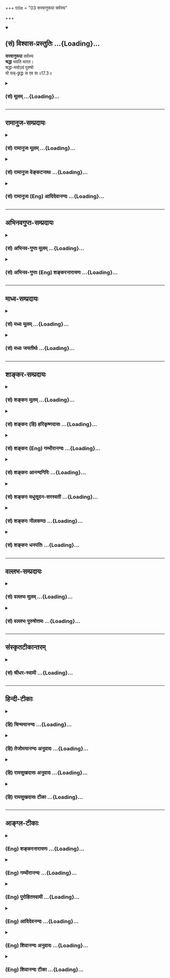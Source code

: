 +++
title = "03 सत्त्वानुरूपा सर्वस्य"

+++
<div class="js_include" newlevelforh1="2" title="(सं) विश्वास-प्रस्तुतिः" unfilled url="/purANam_vaiShNavam/mahAbhAratam/06-bhIShma-parva/03-bhagavad-gItA-parva/saMskRtam/vishvAsa-prastutiH/17_shraddhA-traya-vibhA/03_sattvAnurUpA_sarv.md">
<details open><summary><h2>(सं) विश्वास-प्रस्तुतिः ...{Loading}...</h2></summary>

**सत्त्वानुरूपा** सर्वस्य  
**श्रद्धा** भवति भारत।  
श्रद्धा-मयोऽयं पुरुषो  
यो यच्-छ्रद्धः स एव सः॥17.3॥
</details>
</div>
<div class="js_include collapsed" newlevelforh1="3" title="(सं) मूलम्" unfilled url="/purANam_vaiShNavam/mahAbhAratam/06-bhIShma-parva/03-bhagavad-gItA-parva/saMskRtam/mUlam/17_shraddhA-traya-vibhA/03_sattvAnurUpA_sarv.md">
<details><summary><h3>(सं) मूलम् ...{Loading}...</h3></summary>

सत्त्वानुरूपा सर्वस्य श्रद्धा भवति भारत।  
श्रद्धामयोऽयं पुरुषो यो यच्छ्रद्धः स एव सः।।17.3।।
</details>
</div>


_________________
## रामानुज-सम्प्रदायः
<div class="js_include collapsed" newlevelforh1="3" title="(सं) रामानुजः मूलम्" unfilled url="/purANam_vaiShNavam/mahAbhAratam/06-bhIShma-parva/03-bhagavad-gItA-parva/saMskRtam/rAmAnujaH/mUlam/17_shraddhA-traya-vibhA/03_sattvAnurUpA_sarv.md">
<details><summary><h3>(सं) रामानुजः मूलम् ...{Loading}...</h3></summary>

।।17.3।। सत्त्वम् अन्तःकरणम्; **सर्वस्य** पुरुषस्य अन्तःकरणानुरूपा
**श्रद्धा भवति** अन्तःकरणं यादृशगुणयुक्तम्; तद्विषया श्रद्धा जायते
इत्यर्थः। सत्त्वशब्दः पूर्वोक्तानां देहेन्द्रियादीनां
प्रदर्शनार्थः।**श्रद्धामयः अयं पुरुषः;** श्रद्धामयः श्रद्धापरिणामः **यो
यच्छ्रद्धः;** यः पुरुषो यादृश्या श्रद्धया युक्तः; स एव सः स
तादृशश्रद्धापरिणामः। पुण्यकर्मविषये श्रद्धायुक्तः चेत्
पुण्यकर्मफलसंयुक्तः भवति इति श्रद्धाप्रधानः फलसंयोग इति उक्तं भवति
इति। तद् एव विवृणोति --

</details>
</div>
<div class="js_include collapsed" newlevelforh1="3" title="(सं) रामानुजः वेङ्कटनाथः" unfilled url="/purANam_vaiShNavam/mahAbhAratam/06-bhIShma-parva/03-bhagavad-gItA-parva/saMskRtam/rAmAnujaH/venkaTanAthaH/17_shraddhA-traya-vibhA/03_sattvAnurUpA_sarv.md">
<details><summary><h3>(सं) रामानुजः वेङ्कटनाथः ...{Loading}...</h3></summary>

  
  
।।17.3।। सत्त्वानुरूपा इत्यत्र न सत्त्वगुण उच्यते सर्वस्य पुरुषस्य
श्रद्धायास्तदधीनत्वे राजसतामसश्रद्धाविभागायोगात्। सहकारित्वेन सत्त्वं
सर्वत्रापेक्षितमिति चेत्; न रजस्तमसोरपि तथात्वात्। त्रैगुण्यं हि
परस्पराङ्गभावेन स्थित्वैव हि वातपित्तकफादिवत्सर्वं कार्यमारभते। अतोऽत्र
सर्वश्रद्धासाधारणकारणत्वेन निर्दिष्टं सत्त्वं
गुणत्रयोपष्टब्धमन्तःकरणमेवेत्याहसत्त्वमन्तःकरणमिति। आनुरूप्यं
विवृणोतिअन्तःकरणं यादृशगुणयुक्तमिति।
यद्विषयरुचिजनकवासनोत्तम्भकसत्त्वादियुक्तमित्यर्थः। पूर्वंदेहिनां सा
स्वभावजा \[17।2\] इत्युक्तम्; इह त्वन्तःकरणहेतुकत्वमुच्यते; तदेतन्न
वैकल्पिकं; सिद्धे तदयोगात् नापि पुरुषभेदेन विकल्पः; सर्वस्येत्युक्तेः
नापि समुच्चयः; नैरपेक्ष्यप्रतीतेरित्यत्राऽऽह -- सत्त्वशब्द इति।
सामग्रीमध्यपातिषु तत्रतत्रान्यतमनिर्देशो नानुपपन्न इति भावः। श्रद्धामयः
इत्यत्र मयटः स्वार्थिकत्वे निष्प्रयोजनत्वात्प्राचुर्याद्यर्थत्वेऽपि
प्रकृतानुपयोगाच्छ्रद्धाफलान्वयविवक्षया विकारार्थत्वमाहश्रद्धापरिणाम इति।
एवं सामान्येन श्रद्धाजन्यफलसम्बन्धित्वमुक्तम् तत्रयो यच्छ्रद्धः
इत्यादिना श्रद्धाविशेषवतः फलविशेषयोग उच्यत इत्याह -- यः पुरुष इति।
श्रद्धान्तरवैधर्म्यद्योतनाय यत्तच्छब्दयोःयादृश्या इत्यादिना
प्रकारपरामर्शित्वोक्तिः। आयुर्घृतम् \[यजुः2।3।2।2\]
इत्यादिवत्कार्यकारणभावातिशयविवक्षयास एव सः इति निरूढोऽयमारोप इत्याहस
तादृशश्रद्धापरिणाम इति। एतेनस एव सः इत्यत्र
विधेयभेदाभावात्पुनरुक्तिशङ्काऽपि परिहृता। पुरुषस्य
नित्यत्वाद्धर्मभूतज्ञानविकासादेश्चेन्द्रियद्वारा व्यवस्थितत्वात्;
देहादेश्चाचित्परिणामविशेषत्वात्किमपेक्षस्य
श्रद्धापरिणामत्वोक्तिरित्यत्राऽऽह -- पुण्यकर्मेति। फलभेदबुभुत्सया ह्यत्र
प्रश्नोदय इति च भावः।  
  

</details>
</div>
<div class="js_include collapsed" newlevelforh1="3" title="(सं) रामानुजः (Eng) आदिदेवानन्दः" unfilled url="/purANam_vaiShNavam/mahAbhAratam/06-bhIShma-parva/03-bhagavad-gItA-parva/saMskRtam/rAmAnujaH/english/AdidevAnandaH/17_shraddhA-traya-vibhA/03_sattvAnurUpA_sarv.md">
<details><summary><h3>(सं) रामानुजः (Eng) आदिदेवानन्दः ...{Loading}...</h3></summary>

17.3 'Sattva' means internal organ (i.e., mind). The faith of everyone is according to his internal organ. The meaning is that with whatever Guna his internal organ is conjoined, one's faith corresponds to that Guna (i.e., Guna as object). The term Sattva covers here body, senses etc., already mentioned. Man consists of faith, viz., is the product of his faith. Of whatever faith he is, viz., with whatever faith a man is possessed, that verily he is; he is a transformation of faith of that nature. The purport is this: If the person is associated with faith in auspicious acts he becomes associated with fruit of these auspicious acts. Conseently, attainment chiefly follows one's faith. Sri Krsna further explains the same subject:

</details>
</div>


_________________
## अभिनवगुप्त-सम्प्रदायः
<div class="js_include collapsed" newlevelforh1="3" title="(सं) अभिनव-गुप्तः मूलम्" unfilled url="/purANam_vaiShNavam/mahAbhAratam/06-bhIShma-parva/03-bhagavad-gItA-parva/saMskRtam/abhinava-guptaH/mUlam/17_shraddhA-traya-vibhA/03_sattvAnurUpA_sarv.md">
<details><summary><h3>(सं) अभिनव-गुप्तः मूलम् ...{Loading}...</h3></summary>

।।17.3।। सत्त्वेति। सत्त्वानुरूपा इत्यत्र सत्त्वशब्दः स्वभावपर्यायः। अयं
पुरुषः आत्मा श्रद्धया अन्यव्यापारोपरि वर्तिन्या अवश्यं संबद्धः स च तन्मय
एव बोद्धव्यः।

</details>
</div>
<div class="js_include collapsed" newlevelforh1="3" title="(सं) अभिनव-गुप्तः (Eng) शङ्करनारायणः" unfilled url="/purANam_vaiShNavam/mahAbhAratam/06-bhIShma-parva/03-bhagavad-gItA-parva/saMskRtam/abhinava-guptaH/english/shankaranArAyaNaH/17_shraddhA-traya-vibhA/03_sattvAnurUpA_sarv.md">
<details><summary><h3>(सं) अभिनव-गुप्तः (Eng) शङ्करनारायणः ...{Loading}...</h3></summary>

17.3 Sattva etc. The word sattva in 'corresponding to one's own sattva'
is a synonym of svabhava 'primary nature'. This person i.e., Soul, is
necessarily connected with a faith that dominates all \[his\] other
activities. \[Hence\], he is to be deemed just to be mainly consisting
of that.

</details>
</div>


_________________
## माध्व-सम्प्रदायः
<div class="js_include collapsed" newlevelforh1="3" title="(सं) मध्वः मूलम्" unfilled url="/purANam_vaiShNavam/mahAbhAratam/06-bhIShma-parva/03-bhagavad-gItA-parva/saMskRtam/madhvaH/mUlam/17_shraddhA-traya-vibhA/03_sattvAnurUpA_sarv.md">
<details><summary><h3>(सं) मध्वः मूलम् ...{Loading}...</h3></summary>

।।17.3।। सत्त्वानुरूपा चित्तानुरूपा। यो यच्छ्रद्धः स एव सः;
सात्त्विकश्रद्धः सात्विक इत्यादि।

</details>
</div>
<div class="js_include collapsed" newlevelforh1="3" title="(सं) मध्वः जयतीर्थः" unfilled url="/purANam_vaiShNavam/mahAbhAratam/06-bhIShma-parva/03-bhagavad-gItA-parva/saMskRtam/madhvaH/jayatIrthaH/17_shraddhA-traya-vibhA/03_sattvAnurUpA_sarv.md">
<details><summary><h3>(सं) मध्वः जयतीर्थः ...{Loading}...</h3></summary>

।।17.3।। सात्त्विकत्वादिभेदेन श्रद्धा त्रिविधेत्युक्ता; पुनःसत्त्वानुरूपा
सर्वस्य श्रद्धा भवति इति वचनं कथं न व्याहतं इत्यत आह -- **सत्त्वे**ति।
चित्तं चैतन्यम्; जीव इति यावत्। ननु श्रद्धास्वरूपमेव निरूपितम्; न तु
तदाश्रित्य जीवस्वरूपं; अतो न सङ्गतमुत्तरमित्यतो येन तदुच्यते तत्पठित्वा
व्याचष्टे -- **य** इति। इत्यादि ज्ञातव्यमिति शेषः। राजसश्रद्धो राजसः;
तामसश्रद्धस्तामस इत्यर्थः।

</details>
</div>


_________________
## शाङ्कर-सम्प्रदायः
<div class="js_include collapsed" newlevelforh1="3" title="(सं) शङ्करः मूलम्" unfilled url="/purANam_vaiShNavam/mahAbhAratam/06-bhIShma-parva/03-bhagavad-gItA-parva/saMskRtam/shankaraH/mUlam/17_shraddhA-traya-vibhA/03_sattvAnurUpA_sarv.md">
<details><summary><h3>(सं) शङ्करः मूलम् ...{Loading}...</h3></summary>

।।17.3।। --,**सत्त्वानुरूपा** विशिष्टसंस्कारोपेतान्तःकरणानुरूपा
**सर्वस्य** प्राणिजातस्य **श्रद्धा भवति भारत।** यदि एवं ततः किं
स्यादिति; उच्यते -- **श्रद्धामयः अयं** श्रद्धाप्रायः **पुरुषः** संसारी
जीवः। कथम् **यः यच्छ्रद्धः** या श्रद्धा यस्य जीवस्य सः यच्छ्रद्धः **स
एव** तच्छ्रद्धानुरूप एव सः जीवः।। ततश्च कार्येण लिङ्गेन देवादिपूजया
सत्त्वादिनिष्ठा अनुमेया इत्याह --,

</details>
</div>
<div class="js_include collapsed" newlevelforh1="3" title="(सं) शङ्करः (हि) हरिकृष्णदासः" unfilled url="/purANam_vaiShNavam/mahAbhAratam/06-bhIShma-parva/03-bhagavad-gItA-parva/saMskRtam/shankaraH/hindI/harikRShNadAsaH/17_shraddhA-traya-vibhA/03_sattvAnurUpA_sarv.md">
<details><summary><h3>(सं) शङ्करः (हि) हरिकृष्णदासः ...{Loading}...</h3></summary>

।।17.3।। वह श्रद्धा इस तरह तीन प्रकारकी होती है --, हे भारत सभी
प्राणियोंकी श्रद्धा ( उनके ) भिन्नभिन्न संस्कारोंसे युक्त अन्तःकरणके
अनुरूप होती है। यदि ऐसा है तो उससे क्या होगा इसपर कहते हैं -- यह पुरुष
अर्थात् संसारी जीव श्रद्धामय है क्योंकि जो जिस श्रद्धावाला है अर्थात्
जिस जीवकी जैसी श्रद्धा है; वह स्वयं भी वही है; अर्थात् उस श्रद्धाके
अनुरूप ही है।

</details>
</div>
<div class="js_include collapsed" newlevelforh1="3" title="(सं) शङ्करः (Eng) गम्भीरानन्दः" unfilled url="/purANam_vaiShNavam/mahAbhAratam/06-bhIShma-parva/03-bhagavad-gItA-parva/saMskRtam/shankaraH/english/gambhIrAnandaH/17_shraddhA-traya-vibhA/03_sattvAnurUpA_sarv.md">
<details><summary><h3>(सं) शङ्करः (Eng) गम्भीरानन्दः ...{Loading}...</h3></summary>

17.3 O scion of the Bharata dynasty, the sraddha, faith; sarvasya, of
all beings; bhavati, is; sattva-anurupa, in accordance with their minds,
in accordance with the internal organ which is imbued with particular
impression. If this is so, what follows; The answer is: Ayam, this;
purusah, person, the transmigrating soul; is sraddhamayah, made up of
faith as the dominating factor. How; Sah, he, the individual soul; is
eva, verily; sah, that; yah yat-sraddhah,which is the faith of that
individual-he surely conforms to his faith. And, as a conseence, a
person's steadfastness in sattva etc. is to be inferred from the grounds
of his actions such as worship of gods etc. Hence the Lord says:

</details>
</div>
<div class="js_include collapsed" newlevelforh1="3" title="(सं) शङ्करः आनन्दगिरिः" unfilled url="/purANam_vaiShNavam/mahAbhAratam/06-bhIShma-parva/03-bhagavad-gItA-parva/saMskRtam/shankaraH/AnandagiriH/17_shraddhA-traya-vibhA/03_sattvAnurUpA_sarv.md">
<details><summary><h3>(सं) शङ्करः आनन्दगिरिः ...{Loading}...</h3></summary>

।।17.3।। प्राचीनकर्मोद्बोधिता त्रिविधा वासना स्वभावशब्दिता त्रिविधायाः
श्रद्धाया निमित्तमित्युक्तमिदानीमुपादानं तस्य दर्शयति -- **सैवमिति।**
विशिष्टचित्तोपादाना श्रद्धा तन्त्रैविध्ये त्रिविधेति पूर्वार्धस्यार्थः।
कथं निष्ठायाः सात्त्विकादिप्रश्नद्वारा
श्रद्धायास्त्रैविध्यनिरूपणमुपयुक्तमिति मन्वानः शङ्कते -- **यद्येवमिति।**
श्रद्धेयं विषयमभिध्यायंस्तया तत्रैव वर्तत इति मन्वानः परिहरति -- **उच्यत
इति।** श्रद्धामयत्वं प्रश्नपूर्वकं कथयति -- **कथमिति।** श्रद्धा
खल्वधिकृते पुरुषे प्राचुर्येण प्रकृतेति तस्य
श्रद्धामयत्वसिद्धिरित्यर्थः।

</details>
</div>
<div class="js_include collapsed" newlevelforh1="3" title="(सं) शङ्करः मधुसूदन-सरस्वती" unfilled url="/purANam_vaiShNavam/mahAbhAratam/06-bhIShma-parva/03-bhagavad-gItA-parva/saMskRtam/shankaraH/madhusUdana-sarasvatI/17_shraddhA-traya-vibhA/03_sattvAnurUpA_sarv.md">
<details><summary><h3>(सं) शङ्करः मधुसूदन-सरस्वती ...{Loading}...</h3></summary>

।।17.3।। प्राग्भवीयान्तःकरणगतवासनारूपनिमित्तकारणवैचित्र्येण
श्रद्धावैचित्र्यमुक्त्वा तदुपादानकारणान्तःकरणवैचित्र्येणापि
तत्त्रैविध्यमाह -- सत्त्वानुरूपेति। सत्त्वं
प्रकाशशीलत्वात्सत्त्वप्रधानत्रिगुणपञ्चीकृतपञ्चमहाभूतारब्धमन्तःकरणं तच्च
क्वचिदुद्रिक्तसत्त्वमेव यथा देवानां क्वचिद्रजसाभिभूतसत्त्वं; यथा
यक्षादीनां क्वचित्तमसाभिभूतसत्त्वं यथा प्रेतभूतादीनाम्। मनुष्याणां तु
प्रायेण व्यामिश्रमेव तच्च शास्त्रीयविवेकज्ञानेनोद्भूतसत्त्वं रजस्तमसी
अभिभूय क्रियते। शास्त्रीयविवेकविज्ञानशून्यस्य तु सर्वस्य प्राणिजातस्य
सत्त्वानुरूपा श्रद्धा सत्त्ववैचित्र्याद्विचित्रा भवति
सत्त्वप्रधानेऽन्तःकरणे सात्त्विकी; रजःप्रधाने,तस्मिन् राजसी; तमःप्रधाने
तु तस्मिंस्तामसीति। हे भारत महाकुलप्रसूत ज्ञाननिरतेति वा
शुद्धसात्त्विकत्वं द्योतयति। यत्त्वया पृष्टं तेषां निष्ठा केति
तत्रोत्तरं शृणु। अयं शास्त्रीयज्ञानशून्यः कर्माधिकृतः पुरुषः
त्रिगुणान्तःकरणसंपिण्डितः श्रद्धामयः प्राचुर्येणास्मिन् श्रद्धा
प्रस्तुतेति तत्प्रस्तुतवचने मयट् अन्नमयो यज्ञ इतिवत्। अतो यो यच्छ्रद्धो
या सात्त्विकी राजसी तामसी वा श्रद्धा यस्य स एव श्रद्धानुरूप एव सः
सात्त्विको राजसस्तामसो वा श्रद्धयैव निष्ठा व्याख्यातेत्यभिप्रायः।

</details>
</div>
<div class="js_include collapsed" newlevelforh1="3" title="(सं) शङ्करः नीलकण्ठः" unfilled url="/purANam_vaiShNavam/mahAbhAratam/06-bhIShma-parva/03-bhagavad-gItA-parva/saMskRtam/shankaraH/nIlakaNThaH/17_shraddhA-traya-vibhA/03_sattvAnurUpA_sarv.md">
<details><summary><h3>(सं) शङ्करः नीलकण्ठः ...{Loading}...</h3></summary>

।।17.3।। ननुश्रद्धावित्तो भूत्वात्मन्येवात्मानं पश्येत् इति श्रद्धाया
आत्मदर्शने साधनेष्वन्तरङ्गत्वमुच्यते कथं तस्या राजसत्वं तामसत्वं चोच्यत
इत्यत आह -- **सत्त्वेति।** प्राक्कर्मसंस्कारोपतं यादृशं बुद्धिसत्त्वं
सात्त्विकं राजसं तामसं वा तदनुरूपैव सात्त्विक्यादिरूपा देवतादिपूजा
सुफलावश्यंभावनिश्चयात्मिका श्रद्धापि भवति। तथायं पुरुषोऽपि श्रद्धामयः
श्रद्धाप्रधानो यो यच्छ्रद्धो यो यया श्रद्धयोपेतः स एव स इति सात्त्विक्या
श्रद्धयोपेतः सात्त्विक एव राजस्या राजसस्तामस्या तामस इति। एवं सति यदि
तातकूपभक्तः पूर्वपुण्यवशात्तातं देववन्मन्यते तर्हि तं सात्त्विकं
पुण्डरीकमिव देवा अनुगृह्णन्ति नित्यकर्मत्यागनिमित्तमपि दोषमस्यापनुदन्ति।
यदि त्वेनं मन्त्रादिना सिद्धं पूर्ववासनावशाद्यक्षादिरूपं मन्यते तदा तं
राजसं राजसा यक्षा एवानुगृह्णन्ति। नास्य कामकारवतो नित्यकर्मत्यागजं
दोषमपनेतुमर्हन्ति। नहि देवतापराधी यक्षैस्त्रातुं शक्यते। यदि त्वयं
प्रेतः पिता मत्कुटुम्बं माबाधिष्टेति सर्वं धर्मं त्यक्त्वा एनमस्य प्रियं
कूपं पूजयामीति मन्यते तदां तं पितरि प्रेतत्वबुद्धियोगाद्विपर्यस्तं तामसं
प्रेता एवानुगृह्णन्ति क्षुद्रभोगैर्देवाश्च नरके पातयन्ति।

</details>
</div>
<div class="js_include collapsed" newlevelforh1="3" title="(सं) शङ्करः धनपतिः" unfilled url="/purANam_vaiShNavam/mahAbhAratam/06-bhIShma-parva/03-bhagavad-gItA-parva/saMskRtam/shankaraH/dhanapatiH/17_shraddhA-traya-vibhA/03_sattvAnurUpA_sarv.md">
<details><summary><h3>(सं) शङ्करः धनपतिः ...{Loading}...</h3></summary>

।।17.3।। प्राचीनकर्मोद्वोधिता त्रिविधा वासना स्वभावशब्दिता त्रिविधायाः
श्रद्धायाः निमित्तमित्युक्तम्। इदानीं तस्या उपादानानुरुपत्वेन त्रैविध्यं
ज्ञापयन् तन्मयस्य पुरुषस्य त्रैविध्यं ज्ञापयति -- सत्त्वानुरुपेति।
सर्वस्य प्राणिजातस्य सत्त्वानुरुपा
सात्त्विकादिसंस्कारोपेतान्तःकरणानुरुपा त्रिविधसंस्कारोपेतचित्तोपादाना
श्रद्धा त्रिविधा भवतीत्यर्थः। श्रद्धामयः श्रद्धाप्रायोऽयं पुरुषो जीवः
कथं यो यच्छ्रद्धः जीवस्य या श्रद्धा स यच्छ्रद्धः स एव स श्रद्धानुरुप एव
स जीवः। श्रद्धायास्त्रैविध्यात्तन्मयो जीवोऽपि त्रिविध इत्यर्थः। यथा त्वं
भरतवंशोद्भवत्वाद्भारतस्तथेति संबोधनाशयः।

</details>
</div>


_________________
## वल्लभ-सम्प्रदायः
<div class="js_include collapsed" newlevelforh1="3" title="(सं) वल्लभः मूलम्" unfilled url="/purANam_vaiShNavam/mahAbhAratam/06-bhIShma-parva/03-bhagavad-gItA-parva/saMskRtam/vallabhaH/mUlam/17_shraddhA-traya-vibhA/03_sattvAnurUpA_sarv.md">
<details><summary><h3>(सं) वल्लभः मूलम् ...{Loading}...</h3></summary>

।।17.3।। तथाहिसत्त्वानुरूपेति। अन्तःकरणधर्मत्वात्सत्त्वानुरूपा
अन्तःकरणानुरूपा श्रद्धा भवति पूर्वसंस्कारानुगतमन्तःकरणं यादृशं तादृशी
श्रद्धा येषां शास्त्रज्ञानरहितमन्तःकरणं तेषां श्रद्धाऽपि तथा येषां न तथा
तेषां श्रद्धाऽपि न तथा परन्तु एतेन शास्त्रविधित्यागात्यागतो वर्त्तते न
जीवेषु दैवासुरभावः प्रतीयत इत्यवोचाम श्रद्धा
कामकारवृत्तिश्चास्तिक्यमतिरेवेति। सम्प्रदायविदः तेन गुणमयत्वमुपपद्यते यो
यादृशश्रद्धः स एव सः; यतोऽयं पुरुषः श्रद्धामयः।

</details>
</div>
<div class="js_include collapsed" newlevelforh1="3" title="(सं) वल्लभः पुरुषोत्तमः" unfilled url="/purANam_vaiShNavam/mahAbhAratam/06-bhIShma-parva/03-bhagavad-gItA-parva/saMskRtam/vallabhaH/puruShottamaH/17_shraddhA-traya-vibhA/03_sattvAnurUpA_sarv.md">
<details><summary><h3>(सं) वल्लभः पुरुषोत्तमः ...{Loading}...</h3></summary>

  
  
।।17.3।। एवं श्रोतारं श्रवणे सावधानतयाऽभिमुखीकृत्याऽऽह श्रद्धास्वरूपम् --
सत्त्वानुरूपेति। हे भारत सत्त्वानुरूपा मूलसत्त्वस्य अनुरूपा सदृशा
अन्यधर्मास्फूर्तिपूर्वकसर्वसामर्थ्यस्फुरणासक्त्युत्पत्तिप्रसरणादररूपा
श्रद्धा सर्वस्य सात्त्विकादित्रयस्य भवति। भारतेतिसम्बोधनं
तथात्वज्ञानाधिकारित्वबोधनाय। तर्हि त्रिविधत्वं कथं इत्यत आह -- श्रद्धामय
इति। अयं पुरुषो मदंशोऽपि नरात्मकः श्रद्धामयः श्रद्धाप्रचुरः; स तु यः
सात्त्विकादिभेदेन यच्छ्रद्धः यस्य श्रद्धायुक्तो भवति सः स एव तद्रूप एव
भवतीत्यर्थः।  
  

</details>
</div>


_________________
## संस्कृतटीकान्तरम्
<div class="js_include collapsed" newlevelforh1="3" title="(सं) श्रीधर-स्वामी" unfilled url="/purANam_vaiShNavam/mahAbhAratam/06-bhIShma-parva/03-bhagavad-gItA-parva/saMskRtam/shrIdhara-svAmI/17_shraddhA-traya-vibhA/03_sattvAnurUpA_sarv.md">
<details><summary><h3>(सं) श्रीधर-स्वामी ...{Loading}...</h3></summary>

।।17.3।। ननु च श्रद्धा सात्त्विक्येव सत्त्वकार्यत्वेन त्वयैव भगवता उद्धवं
प्रति निर्दिष्टत्वात्। यथोक्तम -- शमो दमस्तितिक्षेज्या तपः सत्यं दया
स्मृतिः। तुष्टिस्त्यागोऽस्पृहा श्रद्धा ह्रीर्दयादिः
स्वनिर्वृतिः।। इत्येताः सत्त्वस्य वृत्तयः इति। अतः कथं
तस्यास्त्रैविध्यमुच्यते। सत्यम्। तथापि रजस्तमोयुक्तपुरुषाश्रयत्वेन
रजस्तमोमिश्रत्वेन सत्त्वस्य त्रैविध्याच्छ्रद्धाया अपि त्रैविध्यं घटत
इत्याह **-- सत्त्वानुरूपेति।** सत्त्वानुरूपा सत्त्वतारतम्यानुसारिणी
सर्वस्य विवेकिनोऽविवेकिनो वा लोकस्य श्रद्धा भवति। तस्मादयं पुरुषो लौकिकः
श्रद्धामयः श्रद्धाविकारः। त्रिविधा श्रद्धया विक्रियत इत्यर्थः। तदेवाह --
यो यच्छ्रद्धः यादृशी श्रद्धा यस्य स एव सः तादृश्या श्रद्धया युक्त एव सः।
यः पूर्वं सत्त्वोत्कर्षेण सात्त्विकश्रद्धया युक्तः पुरुषः स
पुनस्तादृशसत्त्वसंस्कारेण सात्त्विकश्रद्धया युक्त एव भवति। यस्तु रजस
उत्कर्षेण राजसश्रद्धायुक्तः स पुनस्तादृश एव भवति। यस्तु तमस उत्कर्षेण
तामसश्रद्धया युक्तः स पुनस्तादृश एव भवति इति लोकाचारमात्रेण
प्रवर्तमानेष्वेवं सात्त्विकराजसतामसश्रद्धाव्यस्था।
शास्त्रजनितविवेकज्ञानयुक्तानां तु स्वभावविजयेन सात्त्विक्येकैव श्रद्धेति
प्रकरणार्थः।

</details>
</div>


_________________
## हिन्दी-टीकाः
<div class="js_include collapsed" newlevelforh1="3" title="(हि) चिन्मयानन्दः" unfilled url="/purANam_vaiShNavam/mahAbhAratam/06-bhIShma-parva/03-bhagavad-gItA-parva/hindI/chinmayAnandaH/17_shraddhA-traya-vibhA/03_sattvAnurUpA_sarv.md">
<details><summary><h3>(हि) चिन्मयानन्दः ...{Loading}...</h3></summary>

।।17.3।। सत्त्वानुरूप श्रद्धा हम जगत् में देखते हैं कि प्रत्येक मनुष्य
के व्यक्तित्व की पोषक श्रद्धा भिन्नभिन्न प्रकार की होती है। जितनी अधिक
भिन्नता इस श्रद्धा में देखी जाती है; उसके कारण को जानने की हमारी
जिज्ञासा भी उतनी ही बढ़ती जाती है। भगवान् यहाँ कहते हैं कि प्रत्येक
व्यक्ति की श्रद्धा उसके स्वभाव अर्थात् संस्कारों के अनुरूप होती है।
निश्चितरूप से यह कह पाना कठिन है कि श्रद्धा हमारे स्वभाव को निर्धारित
करती है अथवा हमारा स्वभाव श्रद्धा का निर्धारणकर्ता है। इन दोनों में
अन्योन्याश्रय है। तथापि; गीता में स्वभाव को ही श्रद्धा का निर्धारक घोषित
किया गया है। यद्यपि; जीवन में अनेक अवसरों पर दुखदायक अनुभवों अथवा अन्य
प्रबल कारणों से मनुष्य की एक प्रकार की श्रद्धा खंडित होकर नवीन श्रद्धा
जन्म लेती है और उस स्थिति में उसका स्वभाव उस श्रद्धा का अनुकरण भी करता
है। परन्तु; सामान्य दृष्टि से प्रत्येक व्यक्ति की श्रद्धा का गुण और वर्ण
उसके स्वभाव के अनुरूप ही होता है। श्रद्धा का मूल या सारतत्त्व मनुष्य की
उस गूढ़ शक्ति में निहित होता है; जिसके द्वारा वह अपने चयन किये हुए
लक्ष्य की प्राप्ति का निश्चय दृढ़ बनाये रखता है। मनुष्य की सार्मथ्य ही
लक्ष्य प्राप्ति में उसके विश्वास को निश्चित करती है। तत्पश्चात् यह
विश्वास उसकी सार्मथ्य को द्विगुणित कर उस मनुष्य की योजनाओं को
कार्यान्वित करने में सहायक होता है। इस प्रकार क्षमता और श्रद्धा परस्पर
पूरक और सहायक होते हैं मनुष्य के स्वभाव पर गुणों के प्रभाव का वर्णन पहले
किया जा चुका है। पूर्वकाल में अर्जित किसी गुणविशेष के आधिक्य का प्रभाव
मनुष्य में उसकी बाल्यावस्था से ही दिखाई देता है। यहाँ प्रयुक्त
सत्त्वानुरूपा शब्द के द्वारा इसी तथ्य को इंगित किया गया है। मनुष्य
श्रद्धामय है प्रत्येक भक्त श्रद्धापूर्वक जिस देवता की उपासना या आराधना
करता है वह अपनी उस श्रद्धा के फलस्वरूप अपने उपास्य को प्राप्त होता
है। इसमें कोई सन्देह नहीं कि मनुष्य अपनी श्रद्धा के अनुरूप ही होता है।
मनुष्य के कर्म और उपलब्धियों में श्रद्धा के महत्व को सभी विचारकों ने
स्वीकार किया है। गीता की ही भाषा में इस तथ्य को पूर्व के अध्याय में
विस्तार से बताया गया है।

</details>
</div>
<div class="js_include collapsed" newlevelforh1="3" title="(हि) तेजोमयानन्दः अनुवादः" unfilled url="/purANam_vaiShNavam/mahAbhAratam/06-bhIShma-parva/03-bhagavad-gItA-parva/hindI/tejomayAnandaH/anuvAdaH/17_shraddhA-traya-vibhA/03_sattvAnurUpA_sarv.md">
<details><summary><h3>(हि) तेजोमयानन्दः अनुवादः ...{Loading}...</h3></summary>

।।17.3।। हे भारत सभी मनुष्यों की श्रद्धा उनके सत्त्व (स्वभाव, संस्कार)
के अनुरूप होती है। यह पुरुष श्रद्धामय है, इसलिए जो पुरुष जिस श्रद्धा
वाला है वह स्वयं भी वही है अर्थात् जैसी जिसकी श्रद्धा वैसा ही उसका
स्वरूप होता है।।

</details>
</div>
<div class="js_include collapsed" newlevelforh1="3" title="(हि) रामसुखदासः अनुवादः" unfilled url="/purANam_vaiShNavam/mahAbhAratam/06-bhIShma-parva/03-bhagavad-gItA-parva/hindI/rAmasukhadAsaH/anuvAdaH/17_shraddhA-traya-vibhA/03_sattvAnurUpA_sarv.md">
<details><summary><h3>(हि) रामसुखदासः अनुवादः ...{Loading}...</h3></summary>

।।17.3।। हे भारत ! सभी मनुष्योंकी श्रद्धा अन्तःकरणके अनुरूप होती है। यह
मनुष्य श्रद्धामय है। इसलिये जो जैसी श्रद्धावाला है, वही उसका स्वरूप है
अर्थात् वही उसकी निष्ठा -- स्थिति है।

</details>
</div>
<div class="js_include collapsed" newlevelforh1="3" title="(हि) रामसुखदासः टीका" unfilled url="/purANam_vaiShNavam/mahAbhAratam/06-bhIShma-parva/03-bhagavad-gItA-parva/hindI/rAmasukhadAsaH/TIkA/17_shraddhA-traya-vibhA/03_sattvAnurUpA_sarv.md">
<details><summary><h3>(हि) रामसुखदासः टीका ...{Loading}...</h3></summary>

।।17.3।।***व्याख्या --***  **सत्त्वानुरूपा सर्वस्य श्रद्धा भवति भारत
--** पीछेके श्लोकमें जिसे स्वभावजा कहा गया है; उसीको यहाँ
**सत्त्वानुरूपा** कहा है। सत्त्व नाम अन्तःकरणका है। अन्तःकरणके अनुरूप
श्रद्धा होती है अर्थात् अन्तःकरण जैसा होता है; उसमें सात्त्विक; राजस या
तामस जैसे संस्कार होते हैं; वैसी ही श्रद्धा होती है। दूसरे श्लोकमें जिनको
**देहिनाम्** पदसे कहा था; उन्हींको यहाँ **सर्वस्य** पदसे कह रहे हैं।
**सर्वस्य** पदका तात्पर्य है कि जो शास्त्रविधिको न जानते हों और देवता
आदिका पूजन करते हों -- उनकी ही नहीं; प्रत्युत जो शास्त्रविधिको जानते हों
या न जानते हों; मानते हों या न मानते हों; अनुष्ठान करते हों या न करते
हों; किसी जातिके; किसी वर्णके; किसी आश्रमके; किसी सम्प्रदायके; किसी
देशके; कोई व्यक्ति कैसे ही क्यों न,हों -- उन सभीकी स्वाभाविक श्रद्धा तीन
प्रकारकी होती है।**श्रद्धामयोऽयं पुरुषः --** यह मनुष्य श्रद्धाप्रधान है।
अतः जैसी उसकी श्रद्धा होगी; वैसा ही उसका रूप होगा। उससे जो प्रवृत्ति
होगी; वह श्रद्धाको लेकर; श्रद्धाके अनुसार ही होगी।**यो यच्छ्रद्धः स एव
सः --** जो मनुष्य जैसी श्रद्धावाला है; वैसी ही उसकी निष्ठा होगी और उसके
अनुसार ही उसकी गति होगी। उसका प्रत्येक भाव और क्रिया अन्तःकरणकी
श्रद्धाके अनुसार ही होगी। जबतक वह संसारसे सम्बन्ध रखेगा; तबतक अन्तःकरणके
अनुरूप ही उसका स्वरूप होगा।  
  
**मार्मिक बात**  
  
मनुष्यकी सांसारिक प्रवृत्ति संसारके पदार्थोंको सच्चा मानने; देखने; सुनने
और भोगनेसे होती है तथा पारमार्थिक प्रवृत्ति परमात्मामें श्रद्धा करनेसे
होती है। जिसे हम अपने अनुभवसे नहीं जानते; पर पूर्वके स्वाभाविक
संस्कारोंसे; शास्त्रोंसे; संतमहात्माओंसे सुनकर पूज्यभावसहित विश्वास कर
लेते हैं; उसका नाम है -- श्रद्धा। श्रद्धाको लेकर ही आध्यात्मिक मार्गमें
प्रवेश होता है; फिर चाहे वह मार्ग कर्मयोगका हो; चाहे ज्ञानयोगका हो और
चाहे भक्तियोगका हो; साध्य और साधन -- दोनोंपर श्रद्धा हुए बिना आध्यात्मिक
मार्गमें प्रगति नहीं होती।  
  
मनुष्यजीवनमें श्रद्धाकी बड़ी मुख्यता है। मनुष्य जैसी श्रद्धावाला है;
वैसा ही उसका स्वरूप; उसकी निष्ठा है -- **यो यच्छ्रद्धः स एव सः** (गीता
17। 3)। वह आज वैसा न दीखे तो भी क्या पर समय पाकर वह वैसा बन ही
जायगा। आजकल साधकके लिये अपनी स्वाभाविक श्रद्धाको पहचानना बड़ा मुश्किल हो
गया है। कारण कि अनेक मतमतान्तर हो गये हैं। कोई ज्ञानकी प्रधानता कहता है;
कोई भक्तिकी प्रधानता कहता है; कोई योगकी प्रधानता कहता है; आदिआदि। ऐसे
तरहतरहके सिद्धान्त पढ़ने और सुननेसे मनुष्यपर उनका असर पड़ता है; जिससे वह
किंकर्तव्यविमूढ़ हो जाता है कि मैं क्या करूँ मेरा वास्तविक ध्येय; लक्ष्य
क्या है मेरेको किधर चलना चाहिये ऐसी दशामें उसे गहरी रीतिसे अपने भीतरके
भावोंपर विचार करना चाहिये कि सङ्गसे बनी हुई रुचि; शास्त्रसे बनी हुई
रुचि; किसीके सिखानेसे बनी हुई रुचि; गुरुके बतानेसे बनी हुई रुचि -- ऐसी
जो अनेक रुचियाँ हैं; उन सबके मूलमें स्वतः उद्बुद्ध होनेवाली अपनी
स्वाभाविक रुचि क्या हैमूलमें सबकी स्वाभाविक रुचि यह होती है कि मैं
सम्पूर्ण दुःखोंसे छूट जाऊँ और मुझे सदाके लिये महान् सुख मिल जाय। ऐसी
रुचि हरेक प्राणीके भीतर रहती है। मनुष्योंमें तो यह रुचि कुछ जाग्रत् रहती
है। उनमें पिछले जन्मोंके जैसे संस्कार हैं और इस जन्ममें वे जैसे
मातापितासे पैदा हुए; जैसे वायुमण्डलमें रहे; जैसी उनको शिक्षा मिली; जैसे
उनके सामने दृश्य आये और वे जो ईश्वरकी बातें; परलोक तथा पुनर्जन्मकी
बातें; मुक्ति और बन्धनकी बातें; सत्सङ्ग और कुसङ्गकी बातें सुनते रहते
हैं; उन सबका उनपर अदृश्यरूपसे असर पड़ता है। उस असरसे उनकी एक धारणा बनती
है। उनकी सात्त्विकी; राजसी या तामसी -- जैसी प्रकृति होती है; उसीके
अनुसार वे उस धारणाको पकड़ते हैं और उस धारणाके अनुसार ही उनकी रुचि --
श्रद्धा बनती है। इसमें सात्त्विकी श्रद्धा परमात्माकी तरफ लगानेवाली होती
है और राजसीतामसी श्रद्धा संसारकी तरफ। गीतामें जहाँकहीं सात्त्विकताका
वर्णन हुआ है; वह परमात्माकी तरफ ही लगानेवाली है। अतः सात्त्विकी श्रद्धा
पारमार्थिक हुई और राजसीतामसी श्रद्धा सांसारिक हुई अर्थात् सात्त्विकी
श्रद्धा दैवीसम्पत्ति हुई और,राजसीतामसी श्रद्धा आसुरी सम्पत्ति हुई।
दैवीसम्पत्तिको प्रकट करने और आसुरीसम्पत्तिका त्याग करनेके उद्देश्यसे
सत्रहवाँ अध्याय चला है। कारण कि कल्याण चाहनेवाले मनुष्यके लिये
सात्त्विकी श्रद्धा (दैवीसम्पत्ति) ग्राह्य है और राजसीतामसी श्रद्धा
(आसुरीसम्पत्ति) त्याज्य है।  
  
जो मनुष्य अपना कल्याण चाहता है; उसकी श्रद्धा सात्त्विकी होती है; जो
मनुष्य इस जन्ममें तथा मरनेके बाद भी सुखसम्पत्ति(स्वर्गादि) को चाहता है;
उसकी श्रद्धा राजसी होती है और जो मनुष्य पशुओंकी तरह (मूढ़तापूर्वक) केवल
खानेपीने; भोग भोगने तथा प्रमाद; आलस्य; निद्रा; खेलकूद; तमाशे आदिमें लगा
रहता है; उसकी श्रद्धा तामसी होती है। सात्त्विकी श्रद्धाके लिये सबसे पहली
बात है कि परमात्मा है। शास्त्रोंसे; संतमहात्माओंसे; गुरुजनोंसे सुनकर
पूज्यभावके सहित ऐसा विश्वास हो जाय कि परमात्मा है और उसको प्राप्त करना
है -- इसका नाम श्रद्धा है। ठीक श्रद्धा जहाँ होती है; वहाँ प्रेम स्वतः हो
जाता है। कारण कि जिस परमात्मामें श्रद्धा होती है; उसी परमात्माका अंश यह
जीवात्मा है। अतः श्रद्धा होते ही यह परमात्माकी तरफ खिंचता है। अभी यह
परमात्मासे विमुख होकर जो संसारमें लगा हुआ है; वह भी संसारमें
श्रद्धाविश्वास होनेसे ही है। पर यह वास्तविक श्रद्धा नहीं है; प्रत्युत
श्रद्धाका दुरुपयोग है। जैसे; संसारमें यह रुपयोंपर विशेष श्रद्धा करता है
कि इनसे सब कुछ मिल जाता है। यह श्रद्धा कैसे हुई कारण कि बचपनमें खाने और
खेलनेके पदार्थ पैसोंसे मिलते थे। ऐसा देखतेदेखते पैसोंको ही मुख्य मान
लिया और उसीमें श्रद्धा कर ली; जिससे यह बहुत ही पतनकी तरफ चला गया। यह
सांसारिक श्रद्धा हुई। इससे ऊँची धार्मिक श्रद्धा होती है कि मैं अमुक
वर्ण; आश्रम आदिका हूँ। परन्तु सबसे ऊँची श्रद्धा पारमर्थिक (परमात्माको
लेकर) है। यही वास्तविक श्रद्धा है और इसीसे कल्याण होता है। शास्त्रोंमें;
सन्तमहात्माओंमें; तत्त्वज्ञजीवन्मुक्तोंमें जो श्रद्धा होती है; वह भी
पारमार्थिक श्रद्धा ही है **(टिप्पणी प₀ 836)**। जिनको शास्त्रोंका ज्ञान
नहीं है और सन्तमहात्माओंका सङ्ग भी नहीं है; ऐसे मनुष्योंकी भी
पूर्वसंस्कारके कारण पारमार्थिक श्रद्धा हो सकती है। इसकी पहचान क्या है
पहचान यह है कि ऐसे मनुष्योंके भीतर स्वाभाविक यह भाव होता है कि ऐसी कोई
महान् चीज (परमात्मा) है; जो दीखती तो नहीं; पर है अवश्य। ऐसे मनुष्योंको
स्वाभाविक ही पारमार्थिक बातें बहुत प्रिय लगती हैं और वे स्वाभाविक ही
यज्ञ; दान; तप; तीर्थ; व्रत; सत्सङ्ग; स्वाध्याय आदि शुभ कर्मोंमें
प्रवृत्त होते हैं। यदि वे ऐसे कर्म न भी करें; तो भी सात्त्विक आहारमें
स्वाभाविक रुचि होनेसे उनकी श्रद्धाकी पहचान हो जाती है। मनुष्य; पशुपक्षी;
लतावृक्ष आदि जितने भी स्थावरजङ्गम प्राणी हैं; वे किसीनकिसीको (किसीनकिसी
अंशमें) अपनेसे बड़ा अवश्य मानते हैं और बड़ा मानकर उसका सहारा लेते हैं।
मनुष्यपर जब आफत आती है; तब वह किसीको अपनेसे बड़ा मानकर उसका सहारा लेता
है। पशुपक्षी भी अपनी रक्षा चाहते हैं और भयभीत होनेपर किसीका सहारा लेते
हैं। लता भी किसीका सहारा लेकर ही ऊँची चढ़ती है। इस प्रकार जिसने किसीको
बड़ा मानकर उसका सहारा लिया; उसने वास्तवमें ईश्वरवाद के सिद्धान्तको
स्वीकार कर ही लिया; चाहे वह ईश्वरको माने या न माने। इसलिये आयु; विद्या;
गुण; बुद्धि; योग्यता; सामर्थ्य; पद; अधिकार; ऐश्वर्य आदिमेंसे एकएकसे बड़ा
देखे; तो बड़प्पन देखतेदेखते अन्तमें बड़प्पनकी जहाँ समाप्ति हो; वहीँ
ईश्वर है क्योंकि बड़ेसेबड़ा ईश्वर है। उससे बड़ा कोई है ही नहीं
--,**पूर्वेषामपि गुरुः कालेनानवच्छेदात्**। (योगदर्शन 1। 26)वह परमात्मा
सबके पूर्वजोंका भी गुरु है क्योंकि उसका कालसे अवच्छेद नहीं है अर्थात् वह
कालकी सीमासे बाहर है। इस प्रकार प्रत्येक मनुष्य अपनी दृष्टिसे
किसीनकिसीको बड़ा मानता है। ब़ड़प्पनकी यह मान्यता अपनेअपने अन्तःकरणके
भावोंके अनुसार अलगअलग होती है। इस कारण उनकी श्रद्धा भी अलगअलग,होती
है। श्रद्धा अन्तःकरणके अनुरूप ही होती है। धारणा; मान्यता; भावना आदि सभी
अन्तःकरणमें रहते हैं। इसलिये अन्तःकरणमें सात्त्विक; राजस या तामस जिस
गुणकी प्रधानता रहती है; उसी गुणके अनुसार धारणा; मान्यता आदि बनती है और
उस धारणा; मान्यता आदिके अनुसार ही तीन प्रकारकी (सात्त्विकी; राजसी या
तामसी) श्रद्धा बनती है।  
  
सात्त्विक; राजस और तामस -- तीनों गुण सभी प्राणियोंमें रहते हैं (गीता 18।
40)। उन प्राणियोंमें किसीमें सत्त्वगुणकी प्रधानता होती है; किसीमें
रजोगुणकी प्रधानता होती है और किसीमें तमोगुणकी प्रधानता होती है। अतः यह
नियम नहीं है कि सत्त्वगुणकी प्रधानतावाले मनुष्यमें रजोगुण और तमोगुण न
आयें; रजोगुणकी प्रधानतावाले मनुषयमें सत्त्वगुण और तमोगुण न आयें; तथा
तमोगुणकी प्रधानतावाले मनुष्यमें सत्त्वगुण और रजोगुण न आयें (गीता 14।
10)। कारण कि प्रकृति परिवर्तनशील है -- **प्रकर्षेण करणं (भावे ल्युट्)
इति प्रकृतिः।** इसलिये प्रकृतिजन्य गुणोंमें भी परिवर्तन होता रहता है।
अतः एकमात्र परमात्मप्राप्तिके उद्देश्यवाले साधकको चाहिये कि वह उन
आनेजानेवाले गुणोंसे अपना सम्बन्ध मानकर उनसे विचलित न हो। जीवमात्र
परमात्माका अंश है। इसलिये किसी मनुष्यमें रजोगुणतमोगुणकी प्रधानता देखकर
उसे नीचा नहीं मान लेना चाहिये क्योंकि कौनसा मनुष्य किस समय समुन्नत हो
जाय -- इसका कुछ पता नहीं है। कारण कि परमात्माका अंश -- स्वरूप (आत्मा) तो
सबका शुद्ध ही है; केवल सङ्ग; शास्त्र; विचार; वायुमण्डल आदिको लेकर
अन्तःकरणमें किसी एक गुणकी प्रधानता हो जाती है अर्थात् जैसा सङ्ग; शास्त्र
आदि मिलता है; वैसा ही मनुष्यका अन्तःकरण बन जाता है और उस अन्तःकरणके
अनुसार ही उसकी सात्त्विकी; राजसी या तामसी श्रद्धा बन जाती है। इसलिये
मनुष्यको सदासर्वदा सात्त्विक सङ्ग; शास्त्र; विचार; वायुमण्डल आदिका ही
सेवन करते रहना चाहिये। ऐसा करनेसे उसका अन्तःकरण तथा उसके अनुसार उसकी
श्रद्धा भी सात्त्विकी बन जायगी; जो उसका उद्धार करनेवाली होगी। इसके
विपरीत मनुष्यको राजसतामस सङ्ग; शास्त्र आदिका सेवन कभी भी नहीं करना
चाहिये क्योंकि इससे उसकी श्रद्धा भी राजसीतामसी बन जायेगी; जो उसका पतन
करनेवाली होगी।  
  
***सम्बन्ध --***  अपने इष्टके यजनपूजनद्वारा मनुष्योंकी निष्ठाकी पहचान
किस प्रकार होती है; अब उसको बताते हैं।

</details>
</div>


_________________
## आङ्ग्ल-टीकाः
<div class="js_include collapsed" newlevelforh1="3" title="(Eng) शङ्करनारायणः" unfilled url="/purANam_vaiShNavam/mahAbhAratam/06-bhIShma-parva/03-bhagavad-gItA-parva/english/shankaranArAyaNaH/17_shraddhA-traya-vibhA/03_sattvAnurUpA_sarv.md">
<details><summary><h3>(Eng) शङ्करनारायणः ...{Loading}...</h3></summary>

17.3. Corresponding to one's own sattva everybody has faith, O descendant of Bharata ! The person predominantly consists of the faith.
What one has faith in, that he is (becomes) certainly.

</details>
</div>
<div class="js_include collapsed" newlevelforh1="3" title="(Eng) गम्भीरानन्दः" unfilled url="/purANam_vaiShNavam/mahAbhAratam/06-bhIShma-parva/03-bhagavad-gItA-parva/english/gambhIrAnandaH/17_shraddhA-traya-vibhA/03_sattvAnurUpA_sarv.md">
<details><summary><h3>(Eng) गम्भीरानन्दः ...{Loading}...</h3></summary>

17.3 O scion of the Bharata dynasty, the faith of all beings is in accordance with their minds. This person is made up of faith as the dominant factor. He is verily what his faith is.

</details>
</div>
<div class="js_include collapsed" newlevelforh1="3" title="(Eng) पुरोहितस्वामी" unfilled url="/purANam_vaiShNavam/mahAbhAratam/06-bhIShma-parva/03-bhagavad-gItA-parva/english/purohitasvAmI/17_shraddhA-traya-vibhA/03_sattvAnurUpA_sarv.md">
<details><summary><h3>(Eng) पुरोहितस्वामी ...{Loading}...</h3></summary>

17.3 The faith of every man conforms to his nature. By nature he is full of faith. He is in fact what his faith makes him.

</details>
</div>
<div class="js_include collapsed" newlevelforh1="3" title="(Eng) आदिदेवनन्दः" unfilled url="/purANam_vaiShNavam/mahAbhAratam/06-bhIShma-parva/03-bhagavad-gItA-parva/english/AdidevanandaH/17_shraddhA-traya-vibhA/03_sattvAnurUpA_sarv.md">
<details><summary><h3>(Eng) आदिदेवनन्दः ...{Loading}...</h3></summary>

17.3 The faith of everyone, O Arjuna, is in accordance with his internal organ (Antahkarana). Man consists of faith. Whatever his faith is, that verily is he.

</details>
</div>
<div class="js_include collapsed" newlevelforh1="3" title="(Eng) शिवानन्दः अनुवादः" unfilled url="/purANam_vaiShNavam/mahAbhAratam/06-bhIShma-parva/03-bhagavad-gItA-parva/english/shivAnandaH/anuvAdaH/17_shraddhA-traya-vibhA/03_sattvAnurUpA_sarv.md">
<details><summary><h3>(Eng) शिवानन्दः अनुवादः ...{Loading}...</h3></summary>

17.3 The faith of each is in accordance with his nature, O Arjuna. The man consists of his faith; as a man's faith is, so is he.

</details>
</div>
<div class="js_include collapsed" newlevelforh1="3" title="(Eng) शिवानन्दः टीका" unfilled url="/purANam_vaiShNavam/mahAbhAratam/06-bhIShma-parva/03-bhagavad-gItA-parva/english/shivAnandaH/TIkA/17_shraddhA-traya-vibhA/03_sattvAnurUpA_sarv.md">
<details><summary><h3>(Eng) शिवानन्दः टीका ...{Loading}...</h3></summary>

17.3 सत्त्वानुरूपा in accordance with his nature; सर्वस्य of each;
श्रद्धा faith; भवति is; भारत O Arjuna; श्रद्धामयः consists of (his)
faith; अयम् this; पुरुषः man; यः who; यच्छ्रद्धः in which his faith is;
सः he; एव verily; सः that (is).Commentary The faith of every person conforms to his inherent nature or natural temperament. Man is imbued with faith. The term Svabhava is the last verse and the word Sattva in the present one are synonymous.A mans character may be judged by his faith. A mans faith shows what his character is. A man is what his faith has made him. A mans conduct in life is moulded or shaped by his faith.
His faith will indicate his Nishtha (state of being; conviction). The faith of each man is according to his natural disposition or the specific tendencies or Samskaras or the selfreprodutive latent impressions of the good and bad actions which were performed in the past births. The faith of each man takes its colour and ality from the stuff of his being; his temperament; tendencies or Samskaras.Sattva Nature Natural disposition the mind with its specific tendencies.Each Every living being.Purusha Man The individual soul which is caught up in the wheel of transmigration the soul alified by mind.Sraddhamayah Full of faith Just as the Annamaya Kosa is full of food; just as the Anandamaya Kosa is full of bliss; so also the Antahkarana (mind; intellect; etc.)
is full of faith.The man consists of his faith that which his faith is;
he is verily that. This theory is only a repetition of the theory propounded in chapter VII; verses 20 and 23; and in chapter IX; verse 25.

</details>
</div>

